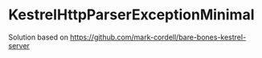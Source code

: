 # KestrelHttpParserExceptionMinimal
Solution based on https://github.com/mark-cordell/bare-bones-kestrel-server
